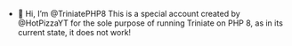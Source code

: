 - 👋 Hi, I’m @TriniatePHP8
This is a special account created by @HotPizzaYT for the sole purpose of running Triniate on PHP 8, as in its current state, it does not work!
<!---
TriniatePHP8/TriniatePHP8 is a ✨ special ✨ repository because its `README.md` (this file) appears on your GitHub profile.
You can click the Preview link to take a look at your changes.
--->

